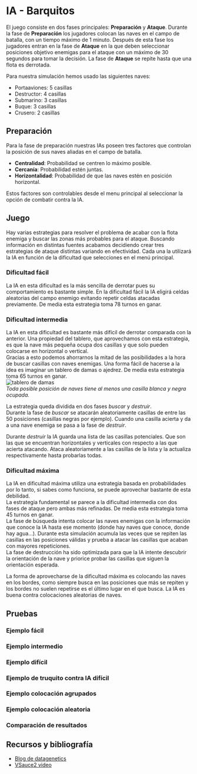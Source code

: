 # IA - Barquitos
El juego consiste en dos fases principales: **Preparación** y **Ataque**. Durante la fase de **Preparación** los jugadores colocan las naves en el campo de batalla, con un tiempo máximo de 1 minuto. Después de esta fase los jugadores entran en la fase de **Ataque** en la que deben seleccionar posiciones objetivo enemigas para el ataque con un máximo de 30 segundos para tomar la decisión. La fase de **Ataque** se repite hasta que una flota es derrotada.

Para nuestra simulación hemos usado las siguientes naves:

- Portaaviones: 5 casillas
- Destructor: 4 casillas
- Submarino: 3 casillas
- Buque: 3 casillas
- Crusero: 2 casillas

## Preparación  
Para la fase de preparación nuestras IAs poseen tres factores que controlan la posición de sus naves aliadas en el campo de batalla.  
* **Centralidad**: Probabilidad se centren lo máximo posible.
* **Cercanía**: Probabilidad estén juntas.
* **Horizontalidad**: Probabilidad de que las naves estén en posición horizontal.

Estos factores son controlables desde el menu principal al seleccionar la opción de combatir contra la IA.

## Juego
Hay varias estrategias para resolver el problema de acabar con la flota enemiga y buscar las zonas más probables para el ataque. Buscando información en distintas fuentes acabamos decidiendo crear tres estrategias de ataque distintas variando en efectividad. Cada una la utilizará la IA en función de la dificultad que selecciones en el menú principal.

### Dificultad fácil
La IA en esta dificultad es la más sencilla de derrotar pues su comportamiento es bastante simple. En la dificultad fácil la IA eligirá celdas aleatorias del campo enemigo evitando repetir celdas atacadas previamente. De media esta estrategia toma 78 turnos en ganar.

### Dificultad intermedia
La IA en esta dificultad es bastante más difícil de derrotar comparada con la anterior. Una propiedad del tablero, que aprovechamos con esta estrategia, es que la nave más pequeña ocupa dos casillas y que solo pueden colocarse en horizontal o vertical.  
Gracias a esto podemos ahorrarnos la mitad de las posibilidades a la hora de buscar casillas con naves enemigas. Una forma fácil de hacerse a la idea es imaginar un tablero de damas o ajedrez. De media esta estrategia toma 65 turnos en ganar.  
![tablero de damas](http://wordaligned.org/images/chessboard-magick.png)  
_Toda posible posición de naves tiene al menos una casilla blanca y negra ocupada._

La estrategia queda dividida en dos fases _buscar_ y _destruir_.  
Durante la fase de _buscar_ se atacarán aleatoriamente casillas de entre las 50 posiciones (casillas negras por ejemplo). Cuando una casilla acierta y da a una nave enemiga se pasa a la fase de _destruir_.  

Durante _destruir_ la IA guarda una lista de las casillas potenciales. Que son las que se encuentran horizontales y verticales con respecto a las que acierta atacando. Ataca aleatoriamente a las casillas de la lista y la actualiza respectivamente hasta probarlas todas. 

### Dificultad máxima
La IA en dificultad máxima utiliza una estrategia basada en probabilidades por lo tanto, si sabes como funciona, se puede aprovechar bastante de esta debilidad.  
La estrategia fundamental se parece a la dificultad intermedia con dos fases de ataque pero ambas más refinadas. De media esta estrategia toma 45 turnos en ganar.  
La fase de búsqueda intenta colocar las naves enemigas con la información que conoce la IA hasta ese momento (donde hay naves que conoce, donde hay agua...). Durante esta simulación acumula las veces que se repiten las casillas en las posiciones válidas y prueba a atacar las casillas que acaban con mayores repeticiones.  
La fase de destrucción ha sido optimizada para que la IA intente descubrir la orientación de la nave y priorice probar las casillas que siguen la orientación esperada.

La forma de aprovecharse de la dificultad máxima es colocando las naves en los bordes, como siempre busca en las posiciones que más se repiten y los bordes no suelen repetirse es el último lugar en el que busca. La IA es buena contra colocaciones aleatorias de naves.
## Pruebas

### Ejemplo fácil

### Ejemplo intermedio

### Ejemplo difícil

### Ejemplo de truquito contra IA difícil

### Ejemplo colocación agrupados

### Ejemplo colocación aleatoria

### Comparación de resultados

## Recursos y bibliografía
- [Blog de datagenetics](https://datagenetics.com/blog/december32011/index.)
- [VSauce2 video](https://youtu.be/LbALFZoRrw8)